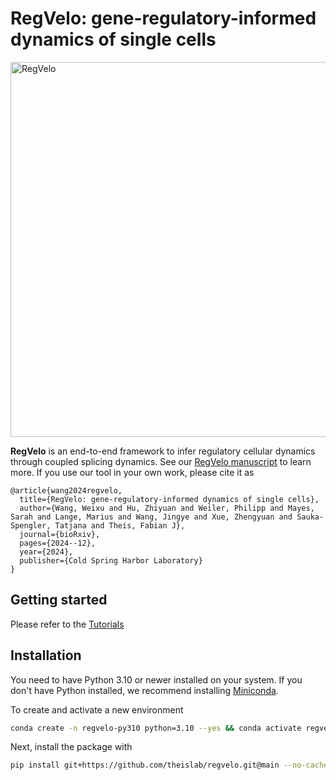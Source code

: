 # RegVelo: gene-regulatory-informed dynamics of single cells

<img src="https://github.com/theislab/regvelo/blob/main/docs/_static/img/overview_fig.png?raw=true" alt="RegVelo" width="600" />

**RegVelo** is an end-to-end framework to infer regulatory cellular dynamics through coupled splicing dynamics. See our [RegVelo manuscript](https://www.biorxiv.org/content/10.1101/2024.12.11.627935v1) to learn more. If you use our tool in your own work, please cite it as

```
@article{wang2024regvelo,
  title={RegVelo: gene-regulatory-informed dynamics of single cells},
  author={Wang, Weixu and Hu, Zhiyuan and Weiler, Philipp and Mayes, Sarah and Lange, Marius and Wang, Jingye and Xue, Zhengyuan and Sauka-Spengler, Tatjana and Theis, Fabian J},
  journal={bioRxiv},
  pages={2024--12},
  year={2024},
  publisher={Cold Spring Harbor Laboratory}
}
```
## Getting started
Please refer to the [Tutorials](https://regvelo.readthedocs.io/en/latest/index.html)

## Installation

You need to have Python 3.10 or newer installed on your system. If you don't have
Python installed, we recommend installing [Miniconda](https://docs.conda.io/en/latest/miniconda.html).

To create and activate a new environment

```bash
conda create -n regvelo-py310 python=3.10 --yes && conda activate regvelo-py310
```

Next, install the package with

```bash
pip install git+https://github.com/theislab/regvelo.git@main --no-cache-dir --force-reinstall
```
